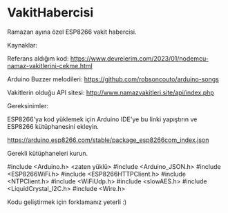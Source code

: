 # VakitHabercisi
 Ramazan ayına özel ESP8266 vakit habercisi.

Kaynaklar:

Referans aldığım kod: https://www.devrelerim.com/2023/01/nodemcu-namaz-vakitlerini-cekme.html


Arduino Buzzer melodileri: https://github.com/robsoncouto/arduino-songs


Vakitlerin olduğu API sitesi: http://www.namazvakitleri.site/api/index.php


Gereksinimler: 

ESP8266'ya kod yüklemek için Arduino IDE'ye bu linki yapıştırın
 ve ESP8266 kütüphanesini ekleyin.

https://arduino.esp8266.com/stable/package_esp8266com_index.json


Gerekli kütüphaneleri kurun.

#include <Arduino.h> <zaten yüklü>
#include <Arduino_JSON.h>
#include <ESP8266WiFi.h> <ESP8266 ile birlikte gelir>
#include <ESP8266HTTPClient.h> <ESP8266 ile birlikte gelir>
#include <NTPClient.h>
#include <WiFiUdp.h>
#include <slowAES.h>
#include <LiquidCrystal_I2C.h>
#include <Wire.h> <ESP8266 ile birlikte gelir>


Kodu geliştirmek için forklamanız yeterli :)

